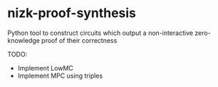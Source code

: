 # nizk-proof-synthesis
Python tool to construct circuits which output a non-interactive zero-knowledge proof of their correctness

TODO:
 - Implement LowMC
 - Implement MPC using triples

